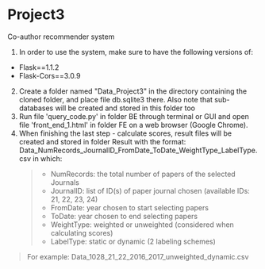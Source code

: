 # Project3
Co-author recommender system
1. In order to use the system, make sure to have the following versions of:
- Flask==1.1.2
- Flask-Cors==3.0.9
2. Create a folder named "Data_Project3" in the directory containing the cloned folder, and place file db.sqlite3 there. Also note that sub-databases will be created and stored in this folder too
3. Run file 'query_code.py' in folder BE through terminal or GUI and open file 'front_end_1.html' in folder FE on a web browser (Google Chrome). 
4. When finishing the last step - calculate scores, result files will be created and stored in folder Result with the format: Data_NumRecords_JournalID_FromDate_ToDate_WeightType_LabelType.csv in which:
	>- NumRecords: the total number of papers of the selected Journals
	>- JournalID: list of ID(s) of paper journal chosen (available IDs: 21, 22, 23, 24)
	>- FromDate: year chosen to start selecting papers 
	>- ToDate: year chosen to end selecting papers
	>- WeightType: weighted or unweighted (considered when calculating scores)
	>- LabelType: static or dynamic (2 labeling schemes)
>For example: Data_1028_21_22_2016_2017_unweighted_dynamic.csv
